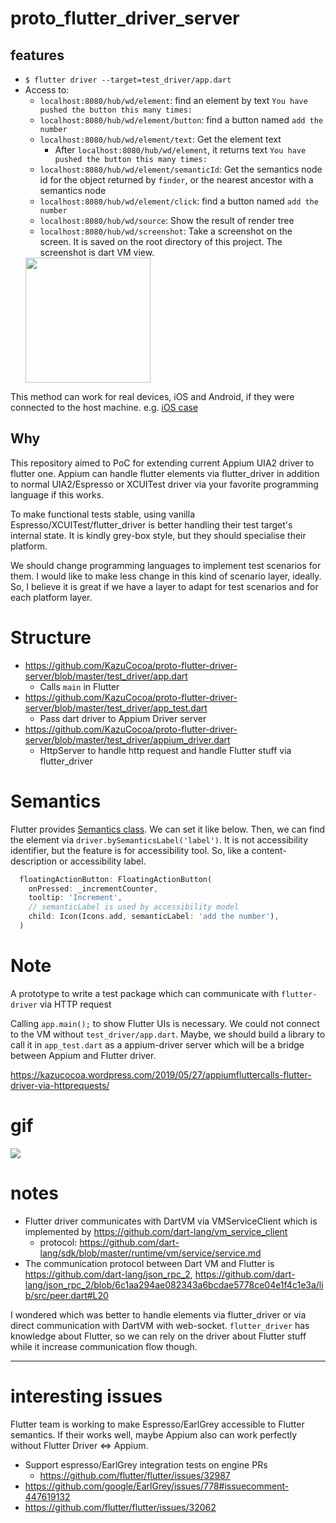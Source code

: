 # proto_flutter_driver_server

## features
- `$ flutter driver --target=test_driver/app.dart`
- Access to:
    - `localhost:8080/hub/wd/element`: find an element by text `You have pushed the button this many times:`
    - `localhost:8080/hub/wd/element/button`: find a button named `add the number`
    - `localhost:8080/hub/wd/element/text`: Get the element text
        - After `localhost:8080/hub/wd/element`, it returns text `You have pushed the button this many times:`
    - `localhost:8080/hub/wd/element/semanticId`: Get the semantics node id for the object returned by `finder`, or the nearest ancestor with a semantics node
    - `localhost:8080/hub/wd/element/click`: find a button named `add the number`
    - `localhost:8080/hub/wd/source`: Show the result of render tree
    - `localhost:8080/hub/wd/screenshot`: Take a screenshot on the screen. It is saved on the root directory of this project. The screenshot is dart VM view.
    <img src="https://user-images.githubusercontent.com/5511591/61727173-d40bc780-adad-11e9-89f2-b09235253283.png" width=200>

This method can work for real devices, iOS and Android, if they were connected to the host machine.
e.g. [iOS case](https://github.com/KazuCocoa/proto-flutter-driver-server/issues/1)

## Why

This repository aimed to PoC for extending current Appium UIA2 driver to flutter one.
Appium can handle flutter elements via flutter_driver in addition to normal UIA2/Espresso or XCUITest driver via your favorite programming language if this works.

To make functional tests stable, using vanilla Espresso/XCUITest/flutter_driver is better handling their test target's internal state. It is kindly grey-box style, but they should specialise their platform.

We should change programming languages to implement test scenarios for them. I would like to make less change in this kind of scenario layer, ideally. So, I believe it is great if we have a layer to adapt for test scenarios and for each platform layer.

# Structure
- https://github.com/KazuCocoa/proto-flutter-driver-server/blob/master/test_driver/app.dart
    - Calls `main` in Flutter
- https://github.com/KazuCocoa/proto-flutter-driver-server/blob/master/test_driver/app_test.dart
    - Pass dart driver to Appium Driver server
- https://github.com/KazuCocoa/proto-flutter-driver-server/blob/master/test_driver/appium_driver.dart
    - HttpServer to handle http request and handle Flutter stuff via flutter_driver

# Semantics
Flutter provides [Semantics class](https://api.flutter.dev/flutter/widgets/Semantics-class.html).
We can set it like below. Then, we can find the element via `driver.bySemanticsLabel('label')`.
It is not accessibility identifier, but the feature is for accessibility tool. So, like a content-description or accessibility label.

```dart
  floatingActionButton: FloatingActionButton(
    onPressed: _incrementCounter,
    tooltip: 'Increment',
    // semanticLabel is used by accessibility model
    child: Icon(Icons.add, semanticLabel: 'add the number'),
  )
```

# Note
A prototype to write a test package which can communicate with `flutter-driver` via HTTP request

Calling `app.main();` to show Flutter UIs is necessary. We could not connect to the VM without `test_driver/app.dart`.
Maybe, we should build a library to call it in `app_test.dart` as a appium-driver server
which will be a bridge between Appium and Flutter driver.

https://kazucocoa.wordpress.com/2019/05/27/appiumfluttercalls-flutter-driver-via-httprequests/

# gif

![](https://user-images.githubusercontent.com/5511591/58382819-f54c7380-8009-11e9-8d3b-9bef3dcbfc18.gif)

# notes

- Flutter driver communicates with DartVM via VMServiceClient which is implemented by https://github.com/dart-lang/vm_service_client
    - protocol: https://github.com/dart-lang/sdk/blob/master/runtime/vm/service/service.md
- The communication protocol between Dart VM and Flutter is https://github.com/dart-lang/json_rpc_2, https://github.com/dart-lang/json_rpc_2/blob/6c1aa294ae082343a6bcdae5778ce04e1f4c1e3a/lib/src/peer.dart#L20

I wondered which was better to handle elements via flutter_driver or via direct communication with DartVM with web-socket.
`flutter_driver` has knowledge about Flutter, so we can rely on the driver about Flutter stuff while it increase communication flow though.


----

# interesting issues
Flutter team is working to make Espresso/EarlGrey accessible to Flutter semantics.
If their works well, maybe Appium also can work perfectly without Flutter Driver <=> Appium.


- Support espresso/EarlGrey integration tests on engine PRs
    - https://github.com/flutter/flutter/issues/32987
- https://github.com/google/EarlGrey/issues/778#issuecomment-447619132
- https://github.com/flutter/flutter/issues/32062
